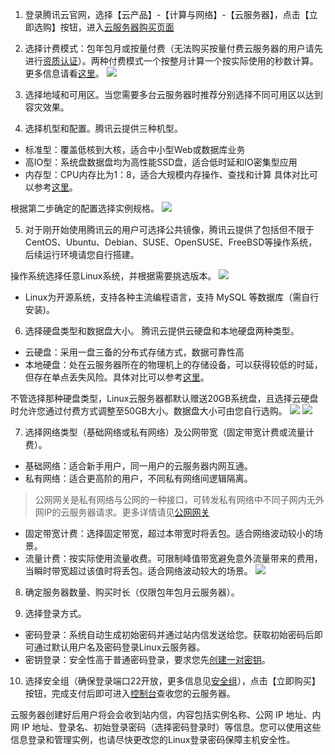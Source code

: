 1) 登录腾讯云官网，选择【云产品】-【计算与网络】-【云服务器】，点击【立即选购】按钮，进入[云服务器购买页面](https://buy.qcloud.com/buy/cvm)

2) 选择计费模式：包年包月或按量付费（无法购买按量付费云服务器的用户请先进行[资质认证](https://console.qcloud.com/developer/infomation)）。两种付费模式一个按整月计算一个按实际使用的秒数计算。更多信息请看[这里](http://www.qcloud.com/doc/product/213/%E8%AE%A1%E8%B4%B9%E6%A8%A1%E5%BC%8F%E8%AF%B4%E6%98%8E)。
![](//mccdn.qcloud.com/static/img/2116de97fc48aa340e08d3ebb982bbde/image.png)

3) 选择地域和可用区。当您需要多台云服务器时推荐分别选择不同可用区以达到容灾效果。

4) 选择机型和配置。腾讯云提供三种机型。
- 标准型：覆盖低核到大核，适合中小型Web或数据库业务
- 高IO型：系统盘数据盘均为高性能SSD盘，适合低时延和IO密集型应用
- 内存型：CPU内存比为1：8，适合大规模内存操作、查找和计算
具体对比可以参考[这里](http://www.qcloud.com/doc/product/213/CVM%E5%AE%9E%E4%BE%8B#3.-机型)。

根据第二步确定的配置选择实例规格。
![](//mccdn.qcloud.com/static/img/0a506ce5c9c271ee09ea237ce1d34944/image.png)

5) 对于刚开始使用腾讯云的用户可选择公共镜像，腾讯云提供了包括但不限于CentOS、Ubuntu、Debian、SUSE、OpenSUSE、FreeBSD等操作系统，后续运行环境请您自行搭建。

操作系统选择任意Linux系统，并根据需要挑选版本。
![](//mccdn.qcloud.com/static/img/fe36402379bbc70d9e17591568a6e1f6/image.png)

- Linux为开源系统，支持各种主流编程语言，支持 MySQL 等数据库（需自行安装)。 

6) 选择硬盘类型和数据盘大小。
腾讯云提供云硬盘和本地硬盘两种类型。
- 云硬盘：采用一盘三备的分布式存储方式，数据可靠性高
- 本地硬盘：处在云服务器所在的物理机上的存储设备，可以获得较低的时延，但存在单点丢失风险。具体对比可以参考[这里](http://www.qcloud.com/doc/product/362/%E7%A1%AC%E7%9B%98%E5%AF%B9%E6%AF%94)。

不管选择那种硬盘类型，Linux云服务器都默认赠送20GB系统盘，且选择云硬盘时允许您通过付费方式调整至50GB大小。数据盘大小可由您自行选购。
![](//mccdn.qcloud.com/static/img/ef73fc3a1b4d6d1579b322d92d536ac1/image.png)
![](//mccdn.qcloud.com/static/img/72eb6b4c7c89b332394c0e10b0d39ab8/image.png)

7) 选择网络类型（基础网络或私有网络）及公网带宽（固定带宽计费或流量计费）。
- 基础网络：适合新手用户，同一用户的云服务器内网互通。
- 私有网络：适合更高阶的用户，不同私有网络间逻辑隔离。
>公网网关是私有网络与公网的一种接口，可转发私有网络中不同子网内无外网IP的云服务器请求。更多详情请见[公网网关](http://www.qcloud.com/doc/product/215/%E7%BD%91%E5%85%B3#1.-公网网关)
- 固定带宽计费：选择固定带宽，超过本带宽时将丢包。适合网络波动较小的场景。
- 流量计费：按实际使用流量收费。可限制峰值带宽避免意外流量带来的费用，当瞬时带宽超过该值时将丢包。适合网络波动较大的场景。
![](//mccdn.qcloud.com/static/img/3a09b6af11caeb074282dd23006dd818/image.png)

8) 确定服务器数量、购买时长（仅限包年包月云服务器）。

9) 选择登录方式。
- 密码登录：系统自动生成初始密码并通过站内信发送给您。获取初始密码后即可通过默认用户名及密码登录Linux云服务器。
- 密钥登录：安全性高于普通密码登录，要求您先[创建一对密钥](http://www.qcloud.com/doc/product/213/%E5%AF%86%E9%92%A5%E6%93%8D%E4%BD%9C%E6%8C%87%E5%8D%97#1.-创建密钥)。

10) 选择安全组（确保登录端口22开放，更多信息见[安全组](http://www.qcloud.com/doc/product/213/%E5%AE%89%E5%85%A8%E7%BB%84)），点击【立即购买】按钮，完成支付后即可进入[控制台](https://console.qcloud.com/cvm)查收您的云服务器。

云服务器创建好后用户将会会收到站内信，内容包括实例名称、公网 IP 地址、内网 IP 地址、登录名、初始登录密码（选择密码登录时）等信息。您可以使用这些信息登录和管理实例，也请尽快更改您的Linux登录密码保障主机安全性。